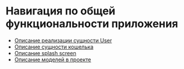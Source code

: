 # Навигация по общей функциональности приложения

- [Описание реализации сущности User](user.md)
- [Описание сущности кошелька](wallet.md)
- [Описание splash screen](splash_screen.md)
- [Описание моделей в проекте](project_models.md)